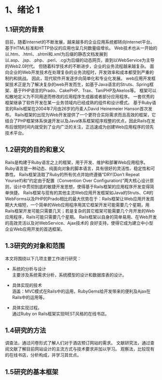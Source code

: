# 1、绪论 1

## 1.1研究的背景
目前，随着Internet的不断发展，越来越多的企业应用系统都转向Internet平台。
基于HTML标准和HTTP协议的应用也呈几何数量级增长。
Web技术也从一开始的以.htm、.html、.shtml和.xml为后缀的静态文档发展到以.asp、.jsp、.php、.perl、.cgi为后缀的动态网页，直到以WebService为主导的Web2.0时代。
但随着科学技术的不断进步，企业的业务流程越来越复杂。
面向企业的Web开发技术在处理复杂的业务流程时，开发效率和成本都受到严重的制约和挑战。
因此，现代软件开发逐步向简单化和专业化发展。
web应用开发框架技术正是为了解决复杂的web开发而生，如基于Java语言的Struts、Spring框架、基于PHP语言的Prado、CakePHP、Trax、TaniPHP及Akelos等。
框架可以松散地定义为不同用途而修改的应用程序生成器或者部分应用程序。
一套优秀的框架继承了软件开发在某一业务领域内已经成熟的组件和设计模式。
基于Ruby语言的Rails框架在2004年7月由26岁的丹麦人David Heinemeier Hanson首次发布。
Rails框架的出现为Web开发提供了一个更符合实际需求而且高效的框架，它结合了PHP框架体系快速开发以及Java体系框架程序规整的优点，因此Rails在发布后很短时间内就受到了业内广泛的关注，正迅速成为创建Web应用程序的领先技术平台。

## 1.2研究的目的和意义
Rails是构建于Ruby语言之上的框架，用于开发、维护和部署Web应用程序。
Ruby语言是一种动态、纯面向对象的脚本语言，具有很好的灵活性、稳定性和可靠性。
Rails框架汲取了Ruby的所有优点并始终遵循“DRY(Don’t Repeat Yourself)和“约定由于配置（Convention Over Configuration)”两大核心设计原则，设计中贯彻到底的敏捷开发思想，使得基于Rails框架的应用程序开发变得简单快捷。
Rails框架与现有的其他主流Web应用开发框架如Java的Struts、C#的WebForms以及PHP的Prado相比的最大优势在于：Rails框架让Web应用开发周期大大缩短，一个简单的Web应用程序用其它框架开发可能需要几个星期，用Rails框架开发可能只需要几天；若是复杂的其它框架可能需要几个月开发的Web应用程序，Rails可能只需要几个星期。
Rails框架以自身的简单易用、在Web开发的高效灵活以及对WebService、Ajax技术的
良好支持，使得它成为建立中小型企业Web应用开发的首选框架。

## 1.3研究的对象和范围
本文将围绕以下几项主要工作进行研究：

* 系统的分析与设计<br />
主要涉及系统需求分析，系统模型的设计和数据库表的设计。

* 具体实现的技术<br />
涵盖：MVC模式在Rails中的运用，RubyGems给开发带来的便利及Ajax在Rails中的运用等。

* 具体实现过程。<br />
通过Ruby on Rails框架实现REST风格的在线书店。

## 1.4研究的方法
调查法，通过问卷形式了解人们对于酒店预订网站的需求。
文献研究法，通过查阅文献了解目前网站设计的主流方式与技术要求并加以学习。
观察法，比较现有的在线书店，分析构成，并学习其优点。

## 1.5研究的基本框架

